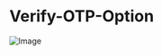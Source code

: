 # Verify-OTP-Option

![Image](https://github.com/user-attachments/assets/f22e77d8-33e3-4573-96bb-656d18006833)
